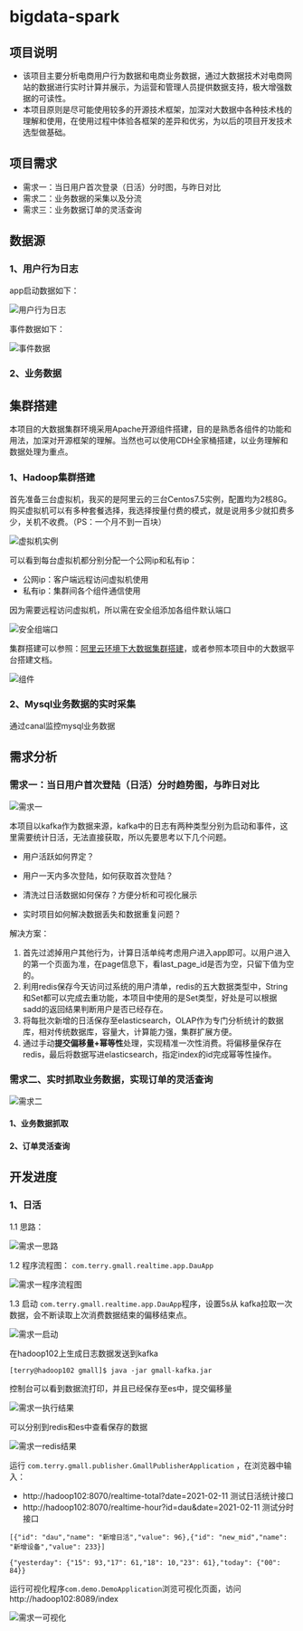 # bigdata-spark
## 项目说明

* 该项目主要分析电商用户行为数据和电商业务数据，通过大数据技术对电商网站的数据进行实时计算并展示，为运营和管理人员提供数据支持，极大增强数据的可读性。
* 本项目原则是尽可能使用较多的开源技术框架，加深对大数据中各种技术栈的理解和使用，在使用过程中体验各框架的差异和优劣，为以后的项目开发技术选型做基础。

## 项目需求

* 需求一：当日用户首次登录（日活）分时图，与昨日对比
* 需求二：业务数据的采集以及分流
* 需求三：业务数据订单的灵活查询

## 数据源

### 1、用户行为日志

app启动数据如下：

![用户行为日志](E:\code\gmall-realtime-spark\image\datas\用户行为日志.jpg)

事件数据如下：

![事件数据](E:\code\gmall-realtime-spark\image\datas\事件数据.jpg)

### 2、业务数据





## 集群搭建

本项目的大数据集群环境采用Apache开源组件搭建，目的是熟悉各组件的功能和用法，加深对开源框架的理解。当然也可以使用CDH全家桶搭建，以业务理解和数据处理为重点。

### 1、Hadoop集群搭建

首先准备三台虚拟机，我买的是阿里云的三台Centos7.5实例，配置均为2核8G。购买虚拟机可以有多种套餐选择，我选择按量付费的模式，就是说用多少就扣费多少，关机不收费。（PS：一个月不到一百块）

![虚拟机实例](E:\code\gmall-realtime-spark\image\虚拟机实例.jpg)

可以看到每台虚拟机都分别分配一个公网ip和私有ip：

* 公网ip：客户端远程访问虚拟机使用
* 私有ip：集群间各个组件通信使用

因为需要远程访问虚拟机，所以需在安全组添加各组件默认端口

![安全组端口](E:\code\gmall-realtime-spark\image\安全组端口.jpg)



集群搭建可以参照：[阿里云环境下大数据集群搭建](http://hadoop.love/#/info?blogOid=79)，或者参照本项目中的大数据平台搭建文档。



![组件](E:\code\gmall-realtime-spark\image\大数据平台搭建\组件.jpg)

### 2、Mysql业务数据的实时采集

通过canal监控mysql业务数据

## 需求分析

### 需求一：当日用户首次登陆（日活）分时趋势图，与昨日对比

![需求一](E:\code\gmall-realtime-spark\image\需求一.png)



本项目以kafka作为数据来源，kafka中的日志有两种类型分别为启动和事件，这里需要统计日活，无法直接获取，所以先要思考以下几个问题。

* 用户活跃如何界定？

* 用户一天内多次登陆，如何获取首次登陆？
* 清洗过日活数据如何保存？方便分析和可视化展示
* 实时项目如何解决数据丢失和数据重复问题？

解决方案：

1. 首先过滤掉用户其他行为，计算日活单纯考虑用户进入app即可。以用户进入的第一个页面为准，在page信息下，看last_page_id是否为空，只留下值为空的。
2. 利用redis保存今天访问过系统的用户清单，redis的五大数据类型中，String和Set都可以完成去重功能，本项目中使用的是Set类型，好处是可以根据sadd的返回结果判断用户是否已经存在。
3. 将每批次新增的日活保存至elasticsearch，OLAP作为专门分析统计的数据库，相对传统数据库，容量大，计算能力强，集群扩展方便。
4. 通过手动**提交偏移量+幂等性**处理，实现精准一次性消费。将偏移量保存在redis，最后将数据写进elasticsearch，指定index的id完成幂等性操作。



### 需求二、实时抓取业务数据，实现订单的灵活查询

![需求二](E:\code\gmall-realtime-spark\image\需求分析\需求二.jpg)



#### 1、业务数据抓取

 

#### 2、订单灵活查询



## 开发进度

### 1、日活

1.1 思路：

![需求一思路](E:\code\gmall-realtime-spark\image\开发进度\需求一思路.png)

1.2 程序流程图： `com.terry.gmall.realtime.app.DauApp`

![需求一程序流程图](E:\code\gmall-realtime-spark\image\开发进度\需求一程序流程图.png)

1.3 启动 `com.terry.gmall.realtime.app.DauApp`程序，设置5s从 kafka拉取一次数据，会不断读取上次消费数据结束的偏移结束点。

![需求一启动](E:\code\gmall-realtime-spark\image\开发进度\需求一启动.jpg)

在hadoop102上生成日志数据发送到kafka

~~~
[terry@hadoop102 gmall]$ java -jar gmall-kafka.jar 
~~~

控制台可以看到数据流打印，并且已经保存至es中，提交偏移量

![需求一执行结果](E:\code\gmall-realtime-spark\image\开发进度\需求一执行结果.jpg)

可以分别到redis和es中查看保存的数据

![需求一redis结果](E:\code\gmall-realtime-spark\image\开发进度\需求一redis结果.jpg)

运行 `com.terry.gmall.publisher.GmallPublisherApplication` ，在浏览器中输入：

* http://hadoop102:8070/realtime-total?date=2021-02-11 测试日活统计接口
* http://hadoop102:8070/realtime-hour?id=dau&date=2021-02-11 测试分时接口

~~~
[{"id": "dau","name": "新增日活","value": 96},{"id": "new_mid","name": "新增设备","value": 233}]
~~~

~~~
{"yesterday": {"15": 93,"17": 61,"18": 10,"23": 61},"today": {"00": 84}}
~~~

运行可视化程序`com.demo.DemoApplication`浏览可视化页面，访问 http://hadoop102:8089/index

![需求一可视化](E:\code\gmall-realtime-spark\image\开发进度\需求一可视化.jpg)













